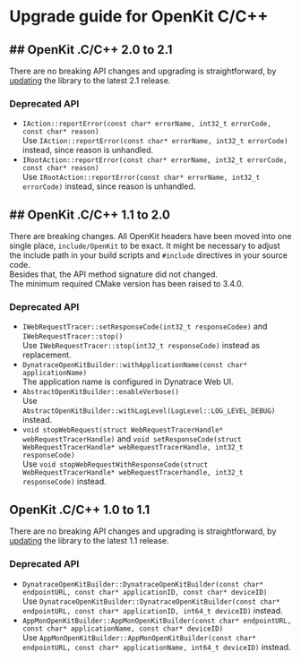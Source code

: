# Upgrade guide for OpenKit C/C++

## ## OpenKit .C/C++ 2.0 to 2.1
There are no breaking API changes and upgrading is straightforward, by [updating][update] the library
to the latest 2.1 release.

### Deprecated API
* `IAction::reportError(const char* errorName, int32_t errorCode, const char* reason)`  
  Use `IAction::reportError(const char* errorName, int32_t errorCode)` instead, since reason is unhandled.
* `IRootAction::reportError(const char* errorName, int32_t errorCode, const char* reason)`  
  Use `IRootAction::reportError(const char* errorName, int32_t errorCode)` instead, since reason is unhandled.

## ## OpenKit .C/C++ 1.1 to 2.0
There are breaking changes. All OpenKit headers have been moved into one
single place, `include/OpenKit` to be exact. It might be necessary to adjust the
include path in your build scripts and `#include` directives in your source code.  
Besides that, the API method signature did not changed.  
The minimum required CMake version has been raised to 3.4.0.

### Deprecated API
* `IWebRequestTracer::setResponseCode(int32_t responseCodee)` and `IWebRequestTracer::stop()`  
  Use `IWebRequestTracer::stop(int32_t responseCode)` instead as replacement.
* `DynatraceOpenKitBuilder::withApplicationName(const char* applicationName)`  
  The application name is configured in Dynatrace Web UI.
* `AbstractOpenKitBuilder::enableVerbose()`  
  Use `AbstractOpenKitBuilder::withLogLevel(LogLevel::LOG_LEVEL_DEBUG)` instead.
* `void stopWebRequest(struct WebRequestTracerHandle* webRequestTracerHandle)` and `void setResponseCode(struct WebRequestTracerHandle* webRequestTracerHandle, int32_t responseCode)`  
  Use `void stopWebRequestWithResponseCode(struct WebRequestTracerHandle* webRequestTracerhandle, int32_t responseCode)` instead.

## OpenKit .C/C++ 1.0 to 1.1
There are no breaking API changes and upgrading is straightforward, by [updating][update] the library
to the latest 1.1 release.

### Deprecated API
* `DynatraceOpenKitBuilder::DynatraceOpenKitBuilder(const char* endpointURL, const char* applicationID, const char* deviceID)`  
   Use `DynatraceOpenKitBuilder::DynatraceOpenKitBuilder(const char* endpointURL, const char* applicationID, int64_t deviceID)` instead.
* `AppMonOpenKitBuilder::AppMonOpenKitBuilder(const char* endpointURL, const char* applicationName, const char* deviceID)`  
   Use `AppMonOpenKitBuilder::AppMonOpenKitBuilder(const char* endpointURL, const char* applicationName, int64_t deviceID)` instead.

[update]: ./installing.md#obtaining-and-updating-openkit-native
